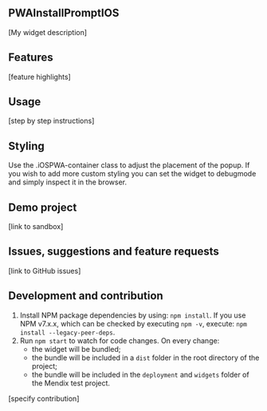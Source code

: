 ## PWAInstallPromptIOS
[My widget description]

## Features
[feature highlights]

## Usage
[step by step instructions]

## Styling
Use the .iOSPWA-container class to adjust the placement of the popup. If you wish to add more custom styling you can set the widget to debugmode and simply inspect it in the browser.

## Demo project
[link to sandbox]

## Issues, suggestions and feature requests
[link to GitHub issues]

## Development and contribution

1. Install NPM package dependencies by using: `npm install`. If you use NPM v7.x.x, which can be checked by executing `npm -v`, execute: `npm install --legacy-peer-deps`.
1. Run `npm start` to watch for code changes. On every change:
    - the widget will be bundled;
    - the bundle will be included in a `dist` folder in the root directory of the project;
    - the bundle will be included in the `deployment` and `widgets` folder of the Mendix test project.

[specify contribution]
